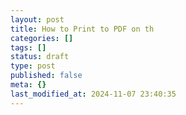 ```yaml
---
layout: post
title: How to Print to PDF on th
categories: []
tags: []
status: draft
type: post
published: false
meta: {}
last_modified_at: 2024-11-07 23:40:35
---
```

